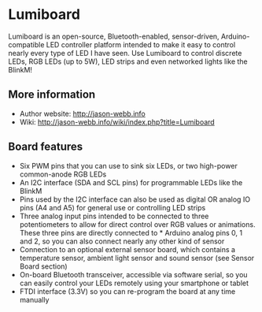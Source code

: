 # Lumiboard

Lumiboard is an open-source, Bluetooth-enabled, sensor-driven, Arduino-compatible LED controller platform intended to make it easy to control nearly every type of LED I have seen. Use Lumiboard to control discrete LEDs, RGB LEDs (up to 5W), LED strips and even networked lights like the BlinkM!

More information
----------------
* Author website: http://jason-webb.info
* Wiki: http://jason-webb.info/wiki/index.php?title=Lumiboard

Board features
--------------
* Six PWM pins that you can use to sink six LEDs, or two high-power common-anode RGB LEDs
* An I2C interface (SDA and SCL pins) for programmable LEDs like the BlinkM
* Pins used by the I2C interface can also be used as digital OR analog IO pins (A4 and A5) for general use or controlling LED strips
* Three analog input pins intended to be connected to three potentiometers to allow for direct control over RGB values or animations. These three pins are directly connected to * Arduino analog pins 0, 1 and 2, so you can also connect nearly any other kind of sensor
* Connection to an optional external sensor board, which contains a temperature sensor, ambient light sensor and sound sensor (see Sensor Board section)
* On-board Bluetooth transceiver, accessible via software serial, so you can easily control your LEDs remotely using your smartphone or tablet
* FTDI interface (3.3V) so you can re-program the board at any time manually